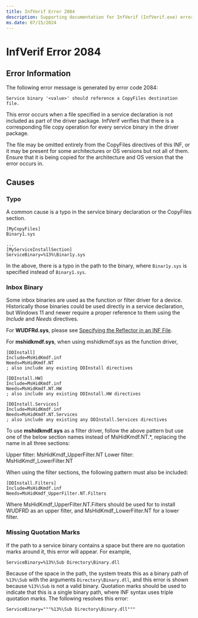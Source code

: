 ```yaml
---
title: InfVerif Error 2084
description: Supporting documentation for InfVerif (InfVerif.exe) error code 2084.
ms.date: 07/15/2024
---
```


# InfVerif Error 2084
## Error Information
The following error message is generated by error code 2084:

`Service binary '<value>' should reference a CopyFiles destination file.`

This error occurs when a file specified in a service declaration is not included as part of the driver package. InfVerif verifies that there is a corresponding file copy operation for every service binary in the driver package.

The file may be omitted entirely from the CopyFiles directives of this INF, or it may be present for some architectures or OS versions but not all of them. Ensure that it is being copied for the architecture and OS version that the error occurs in.

## Causes
### Typo
A common cause is a typo in the service binary declaration or the CopyFiles section.

```
[MyCopyFiles]
Binary1.sys

...
[MyServiceInstallSection]
ServiceBinary=%13%\Binar1y.sys
```
In the above, there is a typo in the path to the binary, where `Binar1y.sys` is specified instead of `Binary1.sys`.

### Inbox Binary
Some inbox binaries are used as the function or filter driver for a device. Historically those binaries could be used directly in a service declaration, but Windows 11 and newer require a proper reference to them using the *Include* and *Needs* directives.

For **WUDFRd.sys**, please see [Specifying the Reflector in an INF File](../wdf/adding-the-reflector.md).

For **mshidkmdf.sys**, when using mshidkmdf.sys as the function driver,
```
[DDInstall]
Include=MsHidKmdf.inf
Needs=MsHidKmdf.NT
; also include any existing DDInstall directives

[DDInstall.HW]
Include=MsHidKmdf.inf
Needs=MsHidKmdf.NT.HW
; also include any existing DDInstall.HW directives

[DDInstall.Services]
Include=MsHidKmdf.inf
Needs=MsHidKmdf.NT.Services
; also include any existing any DDInstall.Services directives
```
To use **mshidkmdf.sys** as a filter driver, follow the above pattern but use one of the below section names instead of MsHidKmdf.NT.*, replacing the name in all three sections:

Upper filter: MsHidKmdf_UpperFilter.NT
Lower filter: MsHidKmdf_LowerFilter.NT

When using the filter sections, the following pattern must also be included:

```
[DDInstall.Filters]
Include=MsHidKmdf.inf
Needs=MsHidKmdf_UpperFilter.NT.Filters
```
Where MsHidKmdf_UpperFilter.NT.Filters should be used for to install WUDFRD as an upper filter, and MsHidKmdf_LowerFilter.NT for a lower filter.

### Missing Quotation Marks
If the path to a service binary contains a space but there are no quotation marks around it, this error will appear. For example,

```
ServiceBinary=%13%\Sub Directory\Binary.dll
```
Because of the space in the path, the system treats this as a binary path of `%13%\Sub` with the arguments `Directory\Binary.dll`, and this error is shown because `%13%\Sub` is not a valid binary. Quotation marks should be used to indicate that this is a single binary path, where INF syntax uses triple quotation marks. The following resolves this error:
```
ServiceBinary="""%13%\Sub Directory\Binary.dll"""
```